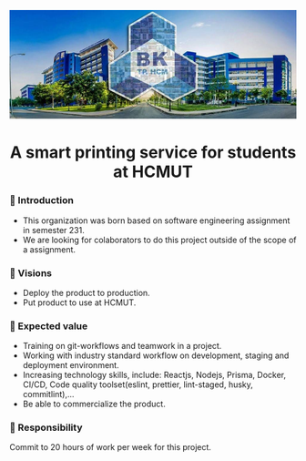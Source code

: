 ![HCMUT](./HCMUT-background.jpg)
<h1 align='center'>A smart printing service for students at HCMUT</h1>

### 🌱 Introduction
- This organization was born based on software engineering assignment in semester 231.
- We are looking for colaborators to do this project outside of the scope of a assignment.
### 🎯 Visions
- Deploy the product to production.
- Put product to use at HCMUT.
### 🚀 Expected value
- Training on git-workflows and teamwork in a project.
- Working with industry standard workflow on development, staging and deployment environment.
- Increasing technology skills, include: Reactjs, Nodejs, Prisma, Docker, CI/CD, Code quality toolset(eslint, prettier, lint-staged, husky, commitlint),...
- Be able to commercialize the product.
### 👀 Responsibility
Commit to 20 hours of work per week for this project.
